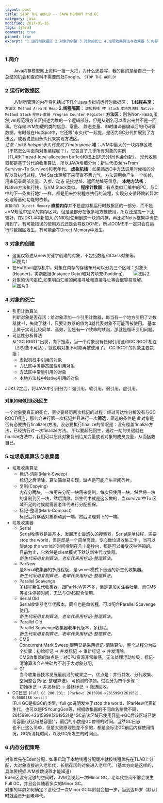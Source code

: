 ```yaml
---
layout: post
title: STOP THE WORLD -- JAVA MEMORY and GC
category: java
modified: 2017-01-16
tags: [java]
comments: true
pinned: true
excerpt: "1.运行时数据区 2.对象的创建 3.对象的死亡 4.垃圾收集算法与收集器 5.内存分配策略..."
---
```

### 1.简介
　　Java内存模型网上资料一搜一大把，为什么还要写，我的目的是给自己一个总结的机会和查资料不需要四处Google。
   `STOP THE WORLD!`
　　
### 2.运行时数据区
　　JVM所管理的内存将包括以下几个Java虚拟机运行时数据区：
    **1.线程共享：**
    `方法区 Method Area`
    `堆 Heap`
    **2.线程隔离：**
    `虚拟机栈 VM Stack`
    `本地方法栈 Native Method Stack`
    `程序计数器 Program Counter Register`
    **方法区**：别名Non-Heap,虽然jvm规范将方法区描述为堆的一个逻辑部分，但是从别名可以看出来并不是一回事。它存储JVM加载的类的信息、常量、
静态变量、即时编译器编译后的代码等数据。有时候在HotSpot中，它还跟"永久代"一起提，是因为GC分代扩展到了方法区，或者说使用永久代来实现方法区。
    </br>_注意：jdk8 hotspot永久代变成了metaspace_
    **堆**：JVM中最大的一块内存区域（不然怎么叫面向对象编程呢？），它包含了几乎所有对象的实例（TLAB(Thread-local allocation buffer)和栈上(逃逸分析)也会分配）。
现代收集器都是基于分代的收集算法，所以JAVA堆细分为：新生代(Eden+From Survivor+To Survivor)和老年代。
    **虚拟机栈**：如果熟悉C中方法调用时候栈的分配以及执行过程，VM Stack理解下来简直不费力气。方法调用会产生一个栈帧，用来记录局部变量、入参、动态
链接地址、返回地址等信息。
    **本地方法栈**：Native方法执行栈，与VM Stack类似。
    **程序计数器**：有点类似汇编中的PC，与C中的下一条执行地址一样，都是用来控制程序执行的流程，实现分支循环跳转异常处理等基础功能的依赖。    
    `直接内存 Direct Memory`
    **直接内存**并不是虚拟机运行时数据区的一部分，而不是JVM规范中定义的内存区域，但是这部分在很多地方被使用，所以还是提一下比较好，在JDK1.4中新加入
的NIO就使用到这一块的内存，再比如Netty框架中也使用到了，有可能错误的使用方式还是会导致OOME，所以OOME不一定只会在运行时数据区发生，有可能会在Direct Memory中发生。    

### 3.对象的创建
   * 这里仅叙述从new关键字创建的对象，不包括数组和Class对象等。
　　![图片1](https://github.com/ch710798472/blog/raw/gh-pages/img/NewObject.png)
   * 在HotSpot虚拟机中，对象在内存的存储布局可以分为三个区域：对象头(Header)，实例数据(Instance Data)和对齐填充(Padding).
　　![图片2](https://github.com/ch710798472/blog/raw/gh-pages/img/ObjectHead.png)
   * 对象的访问定位,如果明白汇编的间接寻址和直接寻址等会很容易理解。
   ![图片3](https://github.com/ch710798472/blog/raw/gh-pages/img/ObjectRef.jpg)

### 4.对象的死亡
   * 引用计数算法
   </br>判断对象是否存活：给对象添加一个引用计数器，每当有一个地方引用了计数器就+1，失效了就-1，只要计数器的值为0就代表对象不可能再被使用。
   基本上属于实现比较简单、高效，但是有一个致命的缺陷，那就是循环引用问题。
   * 可达性分析算法
   </br>从"GC ROOT"出发，向下搜索，当一个对象没有任何引用链和GC ROOT相连（即对象不可达），就说明对象不可能再被使用了。
     GC ROOT的对象主要包括：
       + 虚拟机栈中引用的对象
       + 方法区中类静态属性引用对象
       + 方法区中常量引用的对象
       + 本地方法栈中Native引用的对象
   
   JDK1.2之后，将JAVA中引用分为：强引用，软引用，弱引用，虚引用。
#### 对象如何做到起死回生
   一个对象要真正的死亡，至少要经历两次标记的过程：经过可达性分析没有与GC ROOT相连，那么会进行第一次标记并且进行一次**筛选**，筛选的条件是
此对象是否有必要执行finalize()方法。没必要执行finalize的情况是：没有覆盖finalize方法，已经执行过一次finalize方法。
   所以要起死回生，逃过一劫的关键就在finalize方法中，我们可以把此对象复制给某变量或者对象的成员变量，从而拯救自己。

### 5.垃圾收集算法与收集器
   + 垃圾收集算法
       - 标记-清除(Mark-Sweep)
           </br>标记之后清除，算法简单易实现，缺点是可能产生空间碎片。
       - 复制(Copying)
           </br>内存分两块，一块用来分配一块用来复制，每次只使用一块，然后将一块的复制到另一块，然后清除。新生代中就是这么做的，当survivor中To 
           区域不足的时候就需要老年代进行分配担保。
       - 标记-整理(Mark-Compact)
           </br>标记后将存活对象移动到一端，然后清理剩下的一端。
   + 垃圾收集器
       - Serial
           </br>Serial收集器是最基本、发展历史最悠久的搜集器。Serial是单线程，需要stop the world，但是却是一个简单高效，专心做垃圾收集工作
           ，当可以使stop the world的时间控制在几十毫秒内，都是可以接受这种停顿的。目前为止，它依然是client模式下默认新生代收集器。
           </br>_新生代采用复制算法，老年代采用标记-整理算法。_
       - ParNew
           </br>是Serial收集器的多线程版，是server模式下首选的新生代收集器。
           </br>_新生代采用复制算法，老年代采用标记-整理算法。_
       - Parallel Scavenge
           </br>多线程新生代收集器，跟ParNeW差不多，但是更加关注吞吐量，而CMS等关注停顿时间，无法与CMS配合使用。
       - Serial Old
           </br>Serial收集器老年代版本，同样也是单线程。可以配合Parallel Scavenge使用。
           </br>_新生代采用复制算法，老年代采用标记-整理算法。_
       - Parallel Old
           </br>Parallel Scavenge收集器老年代版本，多线程。
           </br>_新生代采用复制算法，老年代采用标记-整理算法。_
       - CMS
           </br>Concurrent Mark Sweep,很明显是采用标记-清除算法，整个过程分为四个步骤：初始标记 -> 并发标记 -> 重新标记 -> 并发清除。
           </br>CMS收集器的缺点是：对CPU资源非常敏感，无法处理浮动垃圾，标记-清除算法会产生碎片不利于大对象分配。
       - G1
           </br>当今收集器技术发展最前沿的成果之一，优点是：并行并发、分代收集、空间整合(标记-整理算法)、可预测的停顿。过程分为四个步骤：
           </br>初始标记 -> 并发标记 -> 最终标记 -> 筛选回收。
   + GC日志
       `[Full GC 200.231: [ParNew: 261599K->261599K(261952), 0.0000288 secs]]`
       </br>[Full GC是指GC的类型，full gc说明发生了stop the world，[ParNew代表新生代，也可以是PSYoungGen等，根据收集器的不同命名稍微不同，
       </br>261599K->261599K(261952)是"GC前该区域已使用容量->GC后该区域已使用容量(该区域总容量)"，最后的小数是GC停顿的时间。当然GC日志
       </br>也不止这么简单，但是大致原理是差不多的，都是会标注GC前后内存使用情况，GC所消耗时间，以及GC所发生的时间点。
       
### 6.内存分配策略
   对象优先在Eden分配，如果启动了本地线程分配缓冲就按线程优先在TLAB上分配，大对象直接进入老年代，长期存活的对象进入老年代。（基本方向是这样的，具体要根据JVM参数设置才能知道）
   </br>Eden区没有足够的空间时，JVM会发起一次Minor GC，老年代空间不够会发生Full GC，并且会伴随着多次的Minor GC。
   </br>对象的年龄如何确定？没经过一次Minor GC年龄就会加一岁，当到达15岁（默认）时就会晋升到老年代。
